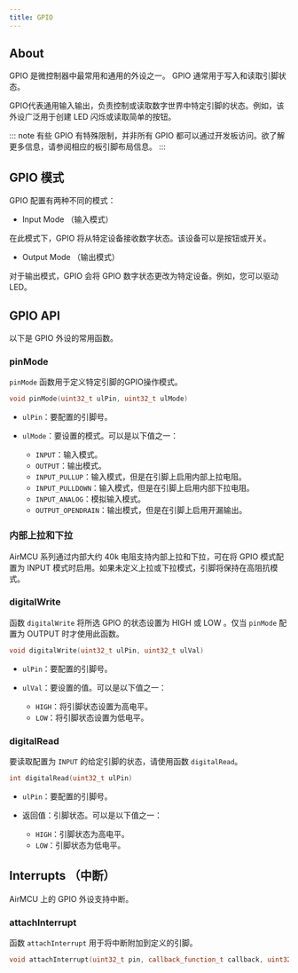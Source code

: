 ```yaml
---
title: GPIO
---
```


## About

GPIO 是微控制器中最常用和通用的外设之一。 GPIO 通常用于写入和读取引脚状态。

GPIO代表通用输入输出，负责控制或读取数字世界中特定引脚的状态。例如，该外设广泛用于创建 LED 闪烁或读取简单的按钮。

::: note
有些 GPIO 有特殊限制，并非所有 GPIO 都可以通过开发板访问。欲了解更多信息，请参阅相应的板引脚布局信息。
:::

## GPIO 模式

GPIO 配置有两种不同的模式：

- Input Mode （输入模式）

在此模式下，GPIO 将从特定设备接收数字状态。该设备可以是按钮或开关。

- Output Mode （输出模式）

对于输出模式，GPIO 会将 GPIO 数字状态更改为特定设备。例如，您可以驱动 LED。

## GPIO API

以下是 GPIO 外设的常用函数。

### pinMode

`pinMode` 函数用于定义特定引脚的GPIO操作模式。

```cpp
void pinMode(uint32_t ulPin, uint32_t ulMode)
```

- `ulPin`：要配置的引脚号。
- `ulMode`：要设置的模式。可以是以下值之一：

  - `INPUT`：输入模式。
  - `OUTPUT`：输出模式。
  - `INPUT_PULLUP`：输入模式，但是在引脚上启用内部上拉电阻。
  - `INPUT_PULLDOWN`：输入模式，但是在引脚上启用内部下拉电阻。
  - `INPUT_ANALOG`：模拟输入模式。
  - `OUTPUT_OPENDRAIN`：输出模式，但是在引脚上启用开漏输出。

### 内部上拉和下拉

AirMCU 系列通过内部大约 40k 电阻支持内部上拉和下拉，可在将 GPIO 模式配置为 INPUT 模式时启用。如果未定义上拉或下拉模式，引脚将保持在高阻抗模式。

### digitalWrite

函数 `digitalWrite` 将所选 GPIO 的状态设置为 HIGH 或 LOW 。仅当 `pinMode` 配置为 OUTPUT 时才使用此函数。

```cpp
void digitalWrite(uint32_t ulPin, uint32_t ulVal)
```

- `ulPin`：要配置的引脚号。
- `ulVal`：要设置的值。可以是以下值之一：

  - `HIGH`：将引脚状态设置为高电平。
  - `LOW`：将引脚状态设置为低电平。

### digitalRead

要读取配置为 `INPUT` 的给定引脚的状态，请使用函数 `digitalRead`。

```cpp
int digitalRead(uint32_t ulPin)
```

- `ulPin`：要配置的引脚号。
- 返回值：引脚状态。可以是以下值之一：

  - `HIGH`：引脚状态为高电平。
  - `LOW`：引脚状态为低电平。

## Interrupts （中断）

AirMCU 上的 GPIO 外设支持中断。

### attachInterrupt

函数 `attachInterrupt` 用于将中断附加到定义的引脚。

```cpp
void attachInterrupt(uint32_t pin, callback_function_t callback, uint32_t mode)
```
